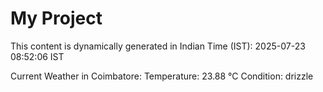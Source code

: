 # My Project

This content is dynamically generated in Indian Time (IST): 2025-07-23 08:52:06 IST


Current Weather in Coimbatore:
Temperature: 23.88 °C
Condition: drizzle
